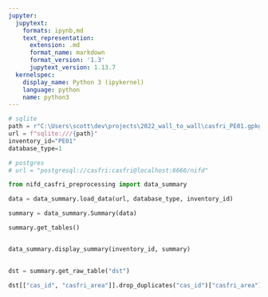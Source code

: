 ```yaml
---
jupyter:
  jupytext:
    formats: ipynb,md
    text_representation:
      extension: .md
      format_name: markdown
      format_version: '1.3'
      jupytext_version: 1.13.7
  kernelspec:
    display_name: Python 3 (ipykernel)
    language: python
    name: python3
---
```


```python
# sqlite
path = r"C:\Users\scott\dev\projects\2022_wall_to_wall\casfri_PE01.gpkg"
url = f"sqlite:///{path}"
inventory_id="PE01"
database_type=1
```

```python
# postgres
# url = "postgresql://casfri:casfri@localhost:6666/nifd"
```

```python
from nifd_casfri_preprocessing import data_summary
```

```python
data = data_summary.load_data(url, database_type, inventory_id)
```

```python
summary = data_summary.Summary(data)
```

```python
summary.get_tables()
```

```python

```

```python
data_summary.display_summary(inventory_id, summary)
            
```

```python
dst = summary.get_raw_table("dst")
```

```python
dst[["cas_id", "casfri_area"]].drop_duplicates("cas_id")["casfri_area"].sum()
```

```python

```

```python

```

